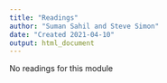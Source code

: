 ```yaml
---
title: "Readings"
author: "Suman Sahil and Steve Simon"
date: "Created 2021-04-10"
output: html_document
---
```


No readings for this module

<!--links-->
